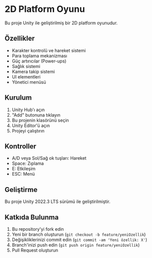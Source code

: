 # 2D Platform Oyunu

Bu proje Unity ile geliştirilmiş bir 2D platform oyunudur.

## Özellikler

- Karakter kontrolü ve hareket sistemi
- Para toplama mekanizması
- Güç artırıcılar (Power-ups)
- Sağlık sistemi
- Kamera takip sistemi
- UI elementleri
- Yönetici menüsü

## Kurulum

1. Unity Hub'ı açın
2. "Add" butonuna tıklayın
3. Bu projenin klasörünü seçin
4. Unity Editor'ü açın
5. Projeyi çalıştırın

## Kontroller

- A/D veya Sol/Sağ ok tuşları: Hareket
- Space: Zıplama
- E: Etkileşim
- ESC: Menü

## Geliştirme

Bu proje Unity 2022.3 LTS sürümü ile geliştirilmiştir.

## Katkıda Bulunma

1. Bu repository'yi fork edin
2. Yeni bir branch oluşturun (`git checkout -b feature/yeniOzellik`)
3. Değişikliklerinizi commit edin (`git commit -am 'Yeni özellik: X'`)
4. Branch'inizi push edin (`git push origin feature/yeniOzellik`)
5. Pull Request oluşturun 